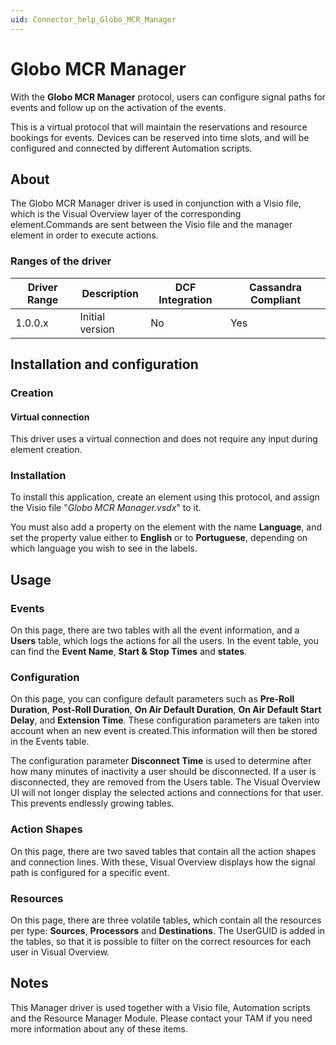 ```yaml
---
uid: Connector_help_Globo_MCR_Manager
---
```


# Globo MCR Manager

With the **Globo MCR Manager** protocol, users can configure signal paths for events and follow up on the activation of the events.

This is a virtual protocol that will maintain the reservations and resource bookings for events. Devices can be reserved into time slots, and will be configured and connected by different Automation scripts.

## About

The Globo MCR Manager driver is used in conjunction with a Visio file, which is the Visual Overview layer of the corresponding element.Commands are sent between the Visio file and the manager element in order to execute actions.

### Ranges of the driver

| **Driver Range** | **Description** | **DCF Integration** | **Cassandra Compliant** |
|------------------|-----------------|---------------------|-------------------------|
| 1.0.0.x          | Initial version | No                  | Yes                     |

## Installation and configuration

### Creation

#### Virtual connection

This driver uses a virtual connection and does not require any input during element creation.

### Installation

To install this application, create an element using this protocol, and assign the Visio file "*Globo MCR Manager.vsdx*" to it.

You must also add a property on the element with the name **Language**, and set the property value either to **English** or to **Portuguese**, depending on which language you wish to see in the labels.

## Usage

### Events

On this page, there are two tables with all the event information, and a **Users** table, which logs the actions for all the users. In the event table, you can find the **Event Name**, **Start & Stop Times** and **states**.

### Configuration

On this page, you can configure default parameters such as **Pre-Roll Duration**, **Post-Roll Duration**, **On Air Default Duration**, **On Air Default Start Delay**, and **Extension Time**. These configuration parameters are taken into account when an new event is created.This information will then be stored in the Events table.

The configuration parameter **Disconnect Time** is used to determine after how many minutes of inactivity a user should be disconnected. If a user is disconnected, they are removed from the Users table. The Visual Overview UI will not longer display the selected actions and connections for that user. This prevents endlessly growing tables.

### Action Shapes

On this page, there are two saved tables that contain all the action shapes and connection lines. With these, Visual Overview displays how the signal path is configured for a specific event.

### Resources

On this page, there are three volatile tables, which contain all the resources per type: **Sources**, **Processors** and **Destinations**. The UserGUID is added in the tables, so that it is possible to filter on the correct resources for each user in Visual Overview.

## Notes

This Manager driver is used together with a Visio file, Automation scripts and the Resource Manager Module. Please contact your TAM if you need more information about any of these items.
